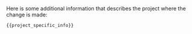 Here is some additional information that describes the project where the change is made:
```
{{project_specific_info}}
```